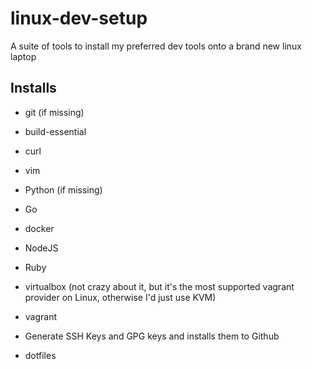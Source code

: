 # linux-dev-setup

A suite of tools to install my preferred dev tools onto a brand new linux laptop

## Installs

- git (if missing)

- build-essential

- curl

- vim

- Python (if missing)

- Go

- docker

- NodeJS

- Ruby

- virtualbox (not crazy about it, but it's the most supported vagrant provider on Linux, otherwise I'd just use KVM)

- vagrant

- Generate SSH Keys and GPG keys and installs them to Github

- dotfiles
